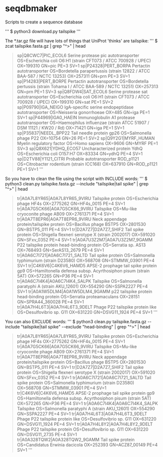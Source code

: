 # seqdbmaker
Scripts to create a sequence database



'''
$ python3 download.py tailspike
'''

The \*.tar.gz file will have lots of things that UniProt 'thinks' are tailspike:
'''
$ zcat tailspike.fasta.gz | grep "^>" | head
>sp|Q8CWC7|PIC_ECOL6 Serine protease pic autotransporter OS=Escherichia coli O6:H1 (strain CFT073 / ATCC 700928 / UPEC) OX=199310 GN=pic PE=3 SV=1
>sp|P24328|PERT_BORPA Pertactin autotransporter OS=Bordetella parapertussis (strain 12822 / ATCC BAA-587 / NCTC 13253) OX=257311 GN=prn PE=3 SV=1
>sp|P14283|PERT_BORPE Pertactin autotransporter OS=Bordetella pertussis (strain Tohama I / ATCC BAA-589 / NCTC 13251) OX=257313 GN=prn PE=1 SV=3
>sp|Q8FDW4|SAT_ECOL6 Serine protease sat autotransporter OS=Escherichia coli O6:H1 (strain CFT073 / ATCC 700928 / UPEC) OX=199310 GN=sat PE=1 SV=2
>sp|P09790|IGA_NEIGO IgA-specific serine endopeptidase autotransporter OS=Neisseria gonorrhoeae OX=485 GN=iga PE=1 SV=1
>sp|P44969|IGA0_HAEIN Immunoglobulin A1 protease autotransporter OS=Haemophilus influenzae (strain ATCC 51907 / DSM 11121 / KW20 / Rd) OX=71421 GN=iga PE=1 SV=1
>sp|P35837|NEEDL_BPP22 Tail needle protein gp26 OS=Salmonella phage P22 OX=10754 GN=26 PE=1 SV=2
>sp|Q9Y2G1|MYRF_HUMAN Myelin regulatory factor OS=Homo sapiens OX=9606 GN=MYRF PE=1 SV=3
>sp|Q8X621|YDHQ_ECO57 Uncharacterized protein YdhQ OS=Escherichia coli O157:H7 OX=83334 GN=ydhQ PE=4 SV=1
>sp|D2TV88|Y1121_CITRI Probable autotransporter ROD_p1121 OS=Citrobacter rodentium (strain ICC168) OX=637910 GN=ROD_p1121 PE=1 SV=1
'''

So you have to clean the file using the script with INCLUDE words:
'''
$ python3 clean.py tailspike.fasta.gz --include "tailspike|tail spike" | grep "^>" | head
>tr|A0A7L8YR65|A0A7L8YR65_9VIRU Tailspike protein OS=Escherichia phage HF4s OX=2775262 GN=HF4s_0015 PE=4 SV=1
>tr|A0A7G5CK66|A0A7G5CK66_9VIRU Tailspike OS=Mu-like cryoconite phage AB09 OX=2761371 PE=4 SV=1
>tr|A0A7T8EPR6|A0A7T8EPR6_9VIRU Neck appendage protein/tailspike protein OS=Bacillus phage BSTP5 OX=2801530 GN=BSTP5_011 PE=4 SV=1
>tr|D2A7Z7|D2A7Z7_SHIF2 Tail spike protein OS=Shigella flexneri serotype X (strain 2002017) OX=591020 GN=SFxv_0352 PE=4 SV=1
>tr|A0A7U3Z2M7|A0A7U3Z2M7_9GAMM P22 tailspike protein head-binding protein OS=Serratia sp. AS13 OX=768493 GN=SerAS13_2679 PE=4 SV=1
>tr|A0A6C7I721|A0A6C7I721_SALTD Tail spike protein OS=Salmonella typhimurium (strain D23580) OX=568708 GN=STMMW_03901 PE=4 SV=1
>tr|C4K6V6|C4K6V6_HAMD5 APSE-2 prophage tail spike protein gp9 OS=Hamiltonella defensa subsp. Acyrthosiphon pisum (strain 5AT) OX=572265 GN=P36 PE=4 SV=1
>tr|A0A6C7I4K4|A0A6C7I4K4_SALPK Tailspike OS=Salmonella paratyphi A (strain AKU_12601) OX=554290 GN=SSPA2227 PE=4 SV=1
>tr|A0A1W5DLM4|A0A1W5DLM4_9GAMM p22 tailspike protein head-binding protein OS=Serratia proteamaculans OX=28151 GN=SPRA44_360028 PE=4 SV=1
>tr|A0A7H4L6T3|A0A7H4L6T3_9DELT Phage P22 tailspike protein like OS=Desulfovibrio sp. G11 OX=631220 GN=DSVG11_1924 PE=4 SV=1
'''


You can also EXCLUDE words:
'''
$ python3 clean.py tailspike.fasta.gz --include "tailspike|tail spike" --exclude "head-binding" | grep "^>" | head
>tr|A0A7L8YR65|A0A7L8YR65_9VIRU Tailspike protein OS=Escherichia phage HF4s OX=2775262 GN=HF4s_0015 PE=4 SV=1
>tr|A0A7G5CK66|A0A7G5CK66_9VIRU Tailspike OS=Mu-like cryoconite phage AB09 OX=2761371 PE=4 SV=1
>tr|A0A7T8EPR6|A0A7T8EPR6_9VIRU Neck appendage protein/tailspike protein OS=Bacillus phage BSTP5 OX=2801530 GN=BSTP5_011 PE=4 SV=1
>tr|D2A7Z7|D2A7Z7_SHIF2 Tail spike protein OS=Shigella flexneri serotype X (strain 2002017) OX=591020 GN=SFxv_0352 PE=4 SV=1
>tr|A0A6C7I721|A0A6C7I721_SALTD Tail spike protein OS=Salmonella typhimurium (strain D23580) OX=568708 GN=STMMW_03901 PE=4 SV=1
>tr|C4K6V6|C4K6V6_HAMD5 APSE-2 prophage tail spike protein gp9 OS=Hamiltonella defensa subsp. Acyrthosiphon pisum (strain 5AT) OX=572265 GN=P36 PE=4 SV=1
>tr|A0A6C7I4K4|A0A6C7I4K4_SALPK Tailspike OS=Salmonella paratyphi A (strain AKU_12601) OX=554290 GN=SSPA2227 PE=4 SV=1
>tr|A0A7H4L6T3|A0A7H4L6T3_9DELT Phage P22 tailspike protein like OS=Desulfovibrio sp. G11 OX=631220 GN=DSVG11_1924 PE=4 SV=1
>tr|A0A7H4L8Y2|A0A7H4L8Y2_9DELT Phage P22 tailspike protein OS=Desulfovibrio sp. G11 OX=631220 GN=DSVG11_2735 PE=4 SV=1
>tr|A0A328TQW2|A0A328TQW2_9GAMM Tail spike protein OS=Candidatus Erwinia dacicola OX=252393 GN=ACZ87_00149 PE=4 SV=1
'''

